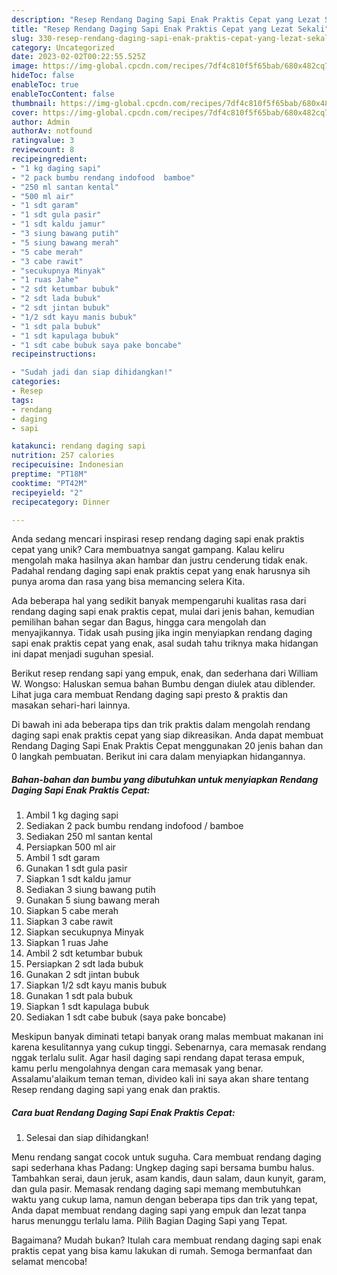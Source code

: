 ```yaml
---
description: "Resep Rendang Daging Sapi Enak Praktis Cepat yang Lezat Sekali"
title: "Resep Rendang Daging Sapi Enak Praktis Cepat yang Lezat Sekali"
slug: 330-resep-rendang-daging-sapi-enak-praktis-cepat-yang-lezat-sekali
category: Uncategorized
date: 2023-02-02T00:22:55.525Z
image: https://img-global.cpcdn.com/recipes/7df4c810f5f65bab/680x482cq70/rendang-daging-sapi-enak-praktis-cepat-foto-resep-utama.jpg
hideToc: false
enableToc: true
enableTocContent: false
thumbnail: https://img-global.cpcdn.com/recipes/7df4c810f5f65bab/680x482cq70/rendang-daging-sapi-enak-praktis-cepat-foto-resep-utama.jpg
cover: https://img-global.cpcdn.com/recipes/7df4c810f5f65bab/680x482cq70/rendang-daging-sapi-enak-praktis-cepat-foto-resep-utama.jpg
author: Admin
authorAv: notfound
ratingvalue: 3
reviewcount: 8
recipeingredient:
- "1 kg daging sapi"
- "2 pack bumbu rendang indofood  bamboe"
- "250 ml santan kental"
- "500 ml air"
- "1 sdt garam"
- "1 sdt gula pasir"
- "1 sdt kaldu jamur"
- "3 siung bawang putih"
- "5 siung bawang merah"
- "5 cabe merah"
- "3 cabe rawit"
- "secukupnya Minyak"
- "1 ruas Jahe"
- "2 sdt ketumbar bubuk"
- "2 sdt lada bubuk"
- "2 sdt jintan bubuk"
- "1/2 sdt kayu manis bubuk"
- "1 sdt pala bubuk"
- "1 sdt kapulaga bubuk"
- "1 sdt cabe bubuk saya pake boncabe"
recipeinstructions:

- "Sudah jadi dan siap dihidangkan!"
categories:
- Resep
tags:
- rendang
- daging
- sapi

katakunci: rendang daging sapi 
nutrition: 257 calories
recipecuisine: Indonesian
preptime: "PT18M"
cooktime: "PT42M"
recipeyield: "2"
recipecategory: Dinner

---
```





Anda sedang mencari inspirasi resep rendang daging sapi enak praktis cepat yang unik? Cara membuatnya sangat gampang. Kalau keliru mengolah maka hasilnya akan hambar dan justru cenderung tidak enak. Padahal rendang daging sapi enak praktis cepat yang enak harusnya sih punya aroma dan rasa yang bisa memancing selera Kita.





Ada beberapa hal yang sedikit banyak mempengaruhi kualitas rasa dari rendang daging sapi enak praktis cepat, mulai dari jenis bahan, kemudian pemilihan bahan segar dan Bagus, hingga cara mengolah dan menyajikannya. Tidak usah pusing jika ingin menyiapkan rendang daging sapi enak praktis cepat yang enak,      asal sudah tahu triknya maka hidangan ini dapat menjadi suguhan spesial.














Berikut resep rendang sapi yang empuk, enak, dan sederhana dari William W. Wongso: Haluskan semua bahan Bumbu dengan diulek atau diblender. Lihat juga cara membuat Rendang daging sapi presto &amp; praktis dan masakan sehari-hari lainnya.






Di bawah ini ada beberapa tips dan trik praktis dalam mengolah rendang daging sapi enak praktis cepat yang siap dikreasikan. Anda dapat membuat Rendang Daging Sapi Enak Praktis Cepat menggunakan 20 jenis bahan dan 0 langkah pembuatan. Berikut ini cara dalam menyiapkan hidangannya.

<!--inarticleads1-->

##### Bahan-bahan dan bumbu yang dibutuhkan untuk menyiapkan Rendang Daging Sapi Enak Praktis Cepat:

1. Ambil 1 kg daging sapi
1. Sediakan 2 pack bumbu rendang indofood / bamboe
1. Sediakan 250 ml santan kental
1. Persiapkan 500 ml air
1. Ambil 1 sdt garam
1. Gunakan 1 sdt gula pasir
1. Siapkan 1 sdt kaldu jamur
1. Sediakan 3 siung bawang putih
1. Gunakan 5 siung bawang merah
1. Siapkan 5 cabe merah
1. Siapkan 3 cabe rawit
1. Siapkan secukupnya Minyak
1. Siapkan 1 ruas Jahe
1. Ambil 2 sdt ketumbar bubuk
1. Persiapkan 2 sdt lada bubuk
1. Gunakan 2 sdt jintan bubuk
1. Siapkan 1/2 sdt kayu manis bubuk
1. Gunakan 1 sdt pala bubuk
1. Siapkan 1 sdt kapulaga bubuk
1. Sediakan 1 sdt cabe bubuk (saya pake boncabe)


Meskipun banyak diminati tetapi banyak orang malas membuat makanan ini karena kesulitannya yang cukup tinggi. Sebenarnya, cara memasak rendang nggak terlalu sulit. Agar hasil daging sapi rendang dapat terasa empuk, kamu perlu mengolahnya dengan cara memasak yang benar. Assalamu&#39;alaikum teman teman, divideo kali ini saya akan share tentang Resep rendang daging sapi yang enak dan praktis. 

<!--inarticleads2-->

##### Cara buat Rendang Daging Sapi Enak Praktis Cepat:


1. Selesai dan siap dihidangkan!

Menu rendang sangat cocok untuk suguha. Cara membuat rendang daging sapi sederhana khas Padang: Ungkep daging sapi bersama bumbu halus. Tambahkan serai, daun jeruk, asam kandis, daun salam, daun kunyit, garam, dan gula pasir. Memasak rendang daging sapi memang membutuhkan waktu yang cukup lama, namun dengan beberapa tips dan trik yang tepat, Anda dapat membuat rendang daging sapi yang empuk dan lezat tanpa harus menunggu terlalu lama. Pilih Bagian Daging Sapi yang Tepat. 

Bagaimana? Mudah bukan? Itulah cara membuat rendang daging sapi enak praktis cepat yang bisa kamu lakukan di rumah. Semoga bermanfaat dan selamat mencoba!
